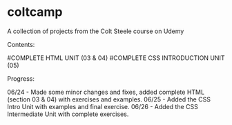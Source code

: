 # coltcamp
A collection of projects from the Colt Steele course on Udemy

Contents:

#COMPLETE HTML UNIT (03 & 04)
#COMPLETE CSS INTRODUCTION UNIT (05)


Progress:

06/24 - Made some minor changes and fixes, added complete HTML (section 03 & 04) with exercises and examples.
06/25 - Added the CSS Intro Unit with examples and final exercise.
06/26 - Added the CSS Intermediate Unit with complete exercises.
